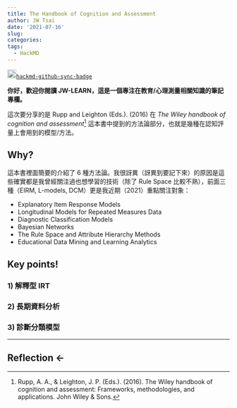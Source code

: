 ```yaml
---
title: The Handbook of Cognition and Assessment
author: JW Tsai
date: '2021-07-16'
slug: 
categories:
tags:
  - HackMD
---
```


[<img src="https://pic.sopili.net/pub/emoji/twitter/2/72x72/1f60e.png" width=20 height=20>`hackmd-github-sync-badge`](https://hackmd.io/Cm50M7SZTVultphjQooPEA)


**你好，歡迎你閱讀 JW-LEARN，這是一個專注在教育/心理測量相關知識的筆記專欄。**

這次要分享的是 Rupp and Leighton (Eds.). (2016) 在 _The Wiley handbook of cognition and assessment_[^1] 這本書中提到的方法論部分，也就是幾種在認知評量上會用到的模型/方法。

## Why?

這本書裡面簡要的介紹了 6 種方法論。我很訝異（訝異到要記下來）的原因是這些確實都是我曾經關注過也想學習的技術（除了 Rule Space 比較不熟），前面三種（EIRM, L-models, DCM）更是我近期（2021）重點關注對象：

- Explanatory Item Response Models
- Longitudinal Models for Repeated Measures Data
- Diagnostic Classification Models
- Bayesian Networks
- The Rule Space and Attribute Hierarchy Methods
- Educational Data Mining and Learning Analytics

## Key points!


### 1) 解釋型 IRT
### 2) 長期資料分析
### 3) 診斷分類模型



---


## Reflection <-









[^1]: Rupp, A. A., & Leighton, J. P. (Eds.). (2016). The Wiley handbook of cognition and assessment: Frameworks, methodologies, and applications. John Wiley & Sons.


